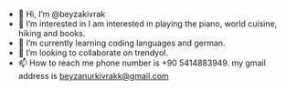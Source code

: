 - 👋 Hi, I’m @beyzakivrak
- 👀 I’m interested in I am interested in playing the piano, world cuisine, hiking and books.
- 🌱 I’m currently learning coding languages ​​and german.
- 💞️ I’m looking to collaborate on trendyol.
- 📫 How to reach me phone number is +90 5414883949.
my gmail address is beyzanurkivrakk@gmail.com

<!---
beyzakivrak/beyzakivrak is a ✨ special ✨ repository because its `README.md` (this file) appears on your GitHub profile.
You can click the Preview link to take a look at your changes.
--->
